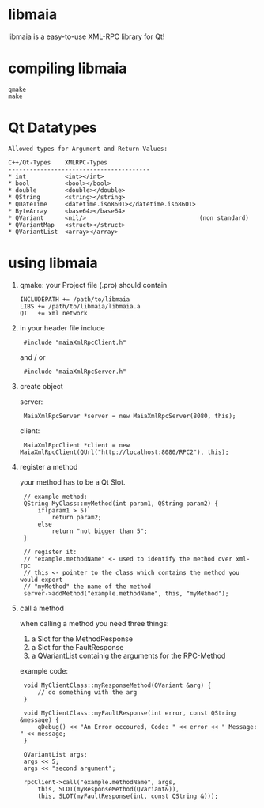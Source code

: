 # libmaia

libmaia is a easy-to-use XML-RPC library for Qt!


# compiling libmaia

	qmake
	make



# Qt Datatypes

	Allowed types for Argument and Return Values:

	C++/Qt-Types	XMLRPC-Types
	----------------------------------------
	* int           <int></int>
	* bool          <bool></bool>
	* double        <double></double>
	* QString       <string></string>
	* QDateTime     <datetime.iso8601></datetime.iso8601>
	* ByteArray     <base64></base64>
	* QVariant      <nil/>                                (non standard)
	* QVariantMap   <struct></struct>
	* QVariantList  <array></array>



# using libmaia

1. 	qmake: your Project file (.pro) should contain

		INCLUDEPATH += /path/to/libmaia
		LIBS += /path/to/libmaia/libmaia.a
		QT   += xml network

2. in your header file include

		#include "maiaXmlRpcClient.h"
		
 	and / or
 
		#include "maiaXmlRpcServer.h"


3. create object
	
	server:
	
		MaiaXmlRpcServer *server = new MaiaXmlRpcServer(8080, this);

	client:
	
		MaiaXmlRpcClient *client = new MaiaXmlRpcClient(QUrl("http://localhost:8080/RPC2"), this);


4. register a method

	your method has to be a Qt Slot.
	

		// example method:
		QString MyClass::myMethod(int param1, QString param2) {
			if(param1 > 5)
				return param2;
			else
				return "not bigger than 5";
		}

		// register it:
		// "example.methodName" <- used to identify the method over xml-rpc
		// this <- pointer to the class which contains the method you would export
		// "myMethod" the name of the method
		server->addMethod("example.methodName", this, "myMethod");


5. call a method

	when calling a method you need three things:
	
	1. a Slot for the MethodResponse
	2. a Slot for the FaultResponse
	3. a QVariantList containig the arguments for the RPC-Method

	example code:
	
		void MyClientClass::myResponseMethod(QVariant &arg) {
			// do something with the arg
		}
	
		void MyClientClass::myFaultResponse(int error, const QString &message) {
			qDebug() << "An Error occoured, Code: " << error << " Message: " << message;
		}

		QVariantList args;
		args << 5;
		args << "second argument";

		rpcClient->call("example.methodName", args,
			this, SLOT(myResponseMethod(QVariant&)),
			this, SLOT(myFaultResponse(int, const QString &)));




